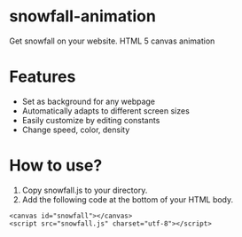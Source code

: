 # snowfall-animation

Get snowfall on your website. HTML 5 canvas animation

# Features

- Set as background for any webpage
- Automatically adapts to different screen sizes
- Easily customize by editing constants
- Change speed, color, density

# How to use?

1. Copy snowfall.js to your directory.
2. Add the following code at the bottom of your HTML body.

```
<canvas id="snowfall"></canvas>
<script src="snowfall.js" charset="utf-8"></script>
```
